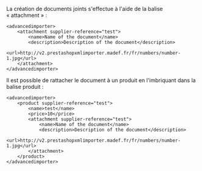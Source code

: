 La création de documents joints s'effectue à l'aide de la balise « attachment » :
```
<advancedimporter>
    <attachment supplier-reference="test">
        <name>Name of the document</name>
        <description>Description of the document</description>
        <url>http://v2.prestashopxmlimporter.madef.fr/fr/numbers/number-1.jpg</url>
    </attachment>
</advancedimporter>
```

Il est possible de rattacher le document à un produit en l'imbriquant dans la balise produit :
```
<advancedimporter>
    <product supplier-reference="test">
        <name>test</name>
        <price>10</price>
        <attachment supplier-reference="test">
            <name>Name of the document</name>
            <description>Description of the document</description>
            <url>http://v2.prestashopxmlimporter.madef.fr/fr/numbers/number-1.jpg</url>
        </attachment>
    </product>
</advancedimporter>
```
